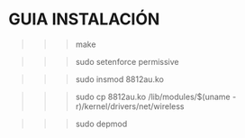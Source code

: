 # GUIA INSTALACIÓN

  >>>   make

  >>>   sudo setenforce permissive

  >>>   sudo insmod 8812au.ko

  >>>   sudo cp 8812au.ko /lib/modules/$(uname -r)/kernel/drivers/net/wireless

  >>>   sudo depmod
